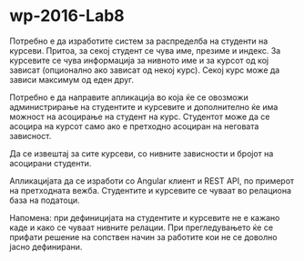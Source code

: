 # wp-2016-Lab8

Потребно е да изработите систем за распределба на студенти на курсеви. Притоа, за секој студент се чува име, презиме и индекс. За курсевите се чува информација за нивното име и за курсот од кој зависат (опционално ако зависат од некој курс). Секој курс може да зависи максимум од еден друг. 

Потребно е да направите апликација во која ќе се овозможи администрирање на студентите и курсевите и дополнително ќе има можност на асоцирање на студент на курс. Студентот може да се асоцира на курсот само ако е претходно асоциран на неговата зависност. 

Да се извештај за сите курсеви, со нивните зависности и бројот на асоцирани студенти. 

Апликацијата да се изработи со Angular клиент и REST API, по примерот на претходната вежба. Студентите и курсевите се чуваат во релациона база на податоци. 

Напомена: при дефиницијата на студентите и курсевите не е кажано каде и како се чуваат нивните релации. При прегледувањето ќе се прифати решение на сопствен начин за работите кои не се доволно јасно дефинирани. 